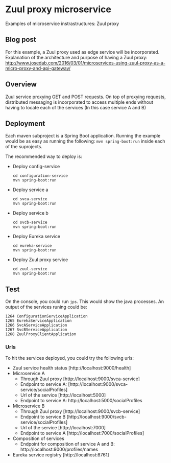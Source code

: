 # Zuul proxy microservice
Examples of microservice instrastructures: Zuul proxy

## Blog post
For this example, a Zuul proxy used as edge service will be incorporated.
Explanation of the architecture and purpose of having a Zuul proxy:
http://www.josedab.com/2016/03/01/microservices-using-zuul-proxy-as-a-micro-proxy-and-api-gateway/

## Overview
Zuul service proxying GET and POST requests. 
On top of proxying requests, distributed messaging is incorporated to access multiple ends without having to locate each of the services (In this case service A and B)

## Deployment

Each maven subproject is a Spring Boot application. Running the example would be as easy as running the following:
`mvn spring-boot:run`
inside each of the suprojects.

The recommended way to deploy is:

- Deploy config-service
    ```
    cd configuration-service
    mvn spring-boot:run
    ```
- Deploy service a
    ```
    cd svca-service
    mvn spring-boot:run
    ```
- Deploy service b
    ```
    cd svcb-service
    mvn spring-boot:run
    ```
- Deploy Eureka service
    ```
    cd eureka-service
    mvn spring-boot:run
    ```
- Deploy Zuul proxy service
    ```
    cd zuul-service
    mvn spring-boot:run
    ```

## Test
On the console, you could run `jps`. This would show the java processes. An output of the services runing could be:
```
1264 ConfigurationServiceApplication
1265 EurekaServiceApplication
1266 SvcAServiceApplication
1267 SvcBServiceApplication
1268 ZuulProxyClientApplication
```

### Urls
To hit the services deployed, you could try the following urls:
- Zuul service health status [http://localhost:9000/health]
- Microservice A
  - Through Zuul proxy [http://localhost:9000/svca-service]
  - Endpoint to service A: [http://localhost:9000/svca-service/socialProfiles]
  - Url of the service [http://localhost:5000]
  - Endpoint to service A: http://localhost:5000/socialProfiles
- Microservice B
  - Through Zuul proxy [http://localhost:9000/svcb-service]
  - Endpoint to service B [http://localhost:9000/svcb-service/socialProfiles]
  - Url of the service [http://localhost:7000]
  - Endpoint to service A [http://localhost:7000/socialProfiles]
- Composition of services
  - Endpoint for composition of service A and B: http://localhost:9000/profiles/names
- Eureka service registry [http://localhost:8761]